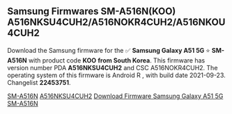 <h2>Samsung Firmwares SM-A516N(KOO) A516NKSU4CUH2/A516NOKR4CUH2/A516NKOU4CUH2</h2>
Download the Samsung firmware for the ✅ <strong>Samsung Galaxy A51 5G </strong> ⭐ <strong>SM-A516N</strong> with product code <strong>KOO</strong> <strong> from South Korea</strong>. This firmware has version number PDA <strong>A516NKSU4CUH2</strong> and CSC A516NOKR4CUH2. The operating system of this firmware is Android R , with build date 2021-09-23. Changelist <strong>22453751</strong>.


[SM-A516N](https://samfirm.shop/samsung/model/SM-A516N)
[A516NKSU4CUH2](https://samfirm.shop/samsung/pda/A516NKSU4CUH2)
[Download Firmware Samsung Galaxy A51 5G SM-A516N](https://samfirm.shop/samsung/firmware/458407)
